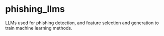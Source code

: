 # phishing_llms
LLMs used for phishing detection, and feature selection and generation to train machine learning methods.
